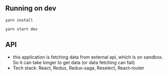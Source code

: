 ## Running on dev

```
yarn install

yarn start dev
```

## API
- this application is fetching data from external api, which is on sandbox. So it can take longer to get data (or data fetching can fail)
- Tech stack: React, Redux, Redux-saga, Reselect, React-router
